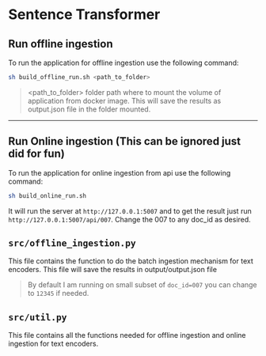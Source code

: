 # Sentence Transformer

## Run offline ingestion 

To run the application for offline ingestion use the following command:

```bash
sh build_offline_run.sh <path_to_folder>  
````

> <path_to_folder> folder path where to mount the volume of application from docker image. This will save the results as output.json file in the folder mounted.
---


## Run Online ingestion (This can be ignored just did for fun)

To run the application for online ingestion from api use the following command:

```bash
sh build_online_run.sh
````

It will run the server at `http://127.0.0.1:5007` and to get the result just run `http://127.0.0.1:5007/api/007`. Change the 007 to any doc_id as desired.

## `src/offline_ingestion.py`

This file contains the function to do the batch ingestion mechanism for text encoders.
This file will save the results in output/output.json file

> By default I am running on small subset of `doc_id=007` you can change to `12345` if needed.

## `src/util.py`

This file contains all the functions needed for offline ingestion and online ingestion for text encoders. 